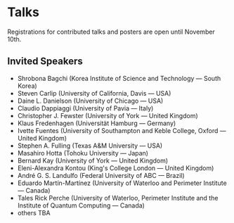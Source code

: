 # Talks

Registrations for contributed talks and posters are open until November 10th.

## Invited Speakers

* Shrobona Bagchi (Korea Institute of Science and Technology — South Korea)
* Steven Carlip (University of California, Davis — USA)
* Daine L. Danielson (University of Chicago — USA)
* Claudio Dappiaggi (University of Pavia — Italy)
* Christopher J. Fewster (University of York — United Kingdom)
* Klaus Fredenhagen (Universität Hamburg — Germany)
* Ivette Fuentes (University of Southampton and Keble College, Oxford — United Kingdom)
* Stephen A. Fulling (Texas A&M University — USA)
* Masahiro Hotta (Tohoku University — Japan)
* Bernard Kay (University of York — United Kingdom)
* Eleni-Alexandra Kontou (King's College London — United Kingdom)
* André G. S. Landulfo (Federal University of ABC — Brazil)
* Eduardo Martín-Martínez (University of Waterloo and Perimeter Institute — Canada)
* Tales Rick Perche (University of Waterloo, Perimeter Institute and the Institute of Quantum Computing — Canada)
* others TBA
